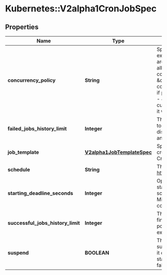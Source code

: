 # Kubernetes::V2alpha1CronJobSpec

## Properties
Name | Type | Description | Notes
------------ | ------------- | ------------- | -------------
**concurrency_policy** | **String** | Specifies how to treat concurrent executions of a Job. Valid values are: - \&quot;Allow\&quot; (default): allows CronJobs to run concurrently; - \&quot;Forbid\&quot;: forbids concurrent runs, skipping next run if previous run hasn&#39;t finished yet; - \&quot;Replace\&quot;: cancels currently running job and replaces it with a new one | [optional] 
**failed_jobs_history_limit** | **Integer** | The number of failed finished jobs to retain. This is a pointer to distinguish between explicit zero and not specified. | [optional] 
**job_template** | [**V2alpha1JobTemplateSpec**](V2alpha1JobTemplateSpec.md) | Specifies the job that will be created when executing a CronJob. | 
**schedule** | **String** | The schedule in Cron format, see https://en.wikipedia.org/wiki/Cron. | 
**starting_deadline_seconds** | **Integer** | Optional deadline in seconds for starting the job if it misses scheduled time for any reason.  Missed jobs executions will be counted as failed ones. | [optional] 
**successful_jobs_history_limit** | **Integer** | The number of successful finished jobs to retain. This is a pointer to distinguish between explicit zero and not specified. | [optional] 
**suspend** | **BOOLEAN** | This flag tells the controller to suspend subsequent executions, it does not apply to already started executions.  Defaults to false. | [optional] 


